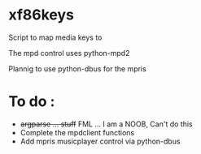 # xf86keys
Script to map media keys to

The mpd control uses python-mpd2

Plannig to use python-dbus for the mpris

# To do :
* ~~argparse ... stuff~~ FML ... I am a NOOB, Can't do this
* Complete the mpdclient functions
* Add mpris musicplayer control via python-dbus

